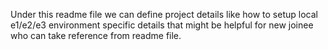 Under this readme file we can define project details 
like how to setup local
e1/e2/e3 environment specific details
that might be helpful for new joinee who can take reference from
readme file.